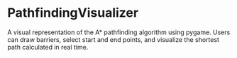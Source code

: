 # PathfindingVisualizer
A visual representation of the A* pathfinding algorithm using pygame. Users can draw barriers, select start and end points, and visualize the shortest path calculated in real time.
